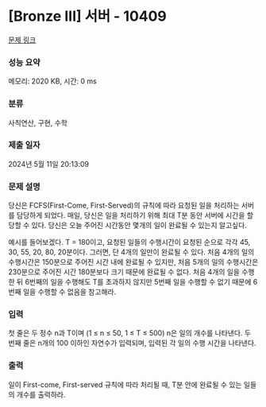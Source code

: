 # [Bronze III] 서버 - 10409 

[문제 링크](https://www.acmicpc.net/problem/10409) 

### 성능 요약

메모리: 2020 KB, 시간: 0 ms

### 분류

사칙연산, 구현, 수학

### 제출 일자

2024년 5월 11일 20:13:09

### 문제 설명

<p>당신은 FCFS(First-Come, First-Served)의 규칙에 따라 요청된 일을 처리하는 서버를 담당하게 되었다. 매일, 당신은 일을 처리하기 위해 최대 T분 동안 서버에 시간을 할당할 수 있다. 당신은 오늘 주어진 시간동안 몇개의 일이 완료될 수 있는지 알고싶다.</p>

<p>예시를 들어보겠다. T = 180이고, 요청된 일들의 수행시간이 요청된 순으로 각각 45, 30, 55, 20, 80, 20분이다. 그러면, 단 4개의 일만이 완료될 수 있다. 처음 4개의 일의 수행시간은 150분으로 주어진 시간 내에 완료될 수 있지만, 처음 5개의 일의 수행시간은 230분으로 주어진 시간 180분보다 크기 때문에 완료될 수 없다. 처음 4개의 일을 수행한 뒤 6번째의 일을 수행해도 T를 초과하지 않지만 5번째 일을 수행할 수 없기 때문에 6번째 일을 수행할 수 없음을 참고해라.</p>

### 입력 

 <p>첫 줄은 두 정수 n과 T이며 (1 ≤ n ≤ 50, 1 ≤ T ≤ 500) n은 일의 개수를 나타낸다. 두 번째 줄은 n개의 100 이하인 자연수가 입력되며, 입력된 각 일의 수행 시간을 나타낸다.</p>

### 출력 

 <p>일이 First-come, First-served 규칙에 따라 처리될 때, T분 안에 완료될 수 있는 일들의 개수를 출력하라.</p>

